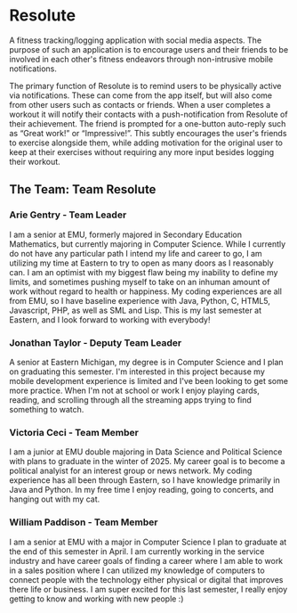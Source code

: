 # Resolute
A fitness tracking/logging application with social media aspects. The purpose of such an application is to encourage users and their friends to be involved in each other's fitness endeavors through non-intrusive mobile notifications.

The primary function of Resolute is to remind users to be physically active via notifications. These can come from the app itself, but will also come from other users such as contacts or friends. When a user completes a workout it will notify their contacts with a push-notification from Resolute of their achievement. The friend is prompted for a one-button auto-reply such as “Great work!” or “Impressive!”. This subtly encourages the user's friends to exercise alongside them, while adding motivation for the original user to keep at their exercises without requiring any more input besides logging their workout.

## The Team: Team Resolute

### Arie Gentry - Team Leader

I am a senior at EMU, formerly majored in Secondary Education Mathematics, but currently majoring in Computer Science. While I currently do not have any particular path I intend my life and career to go, I am utilizing my time at Eastern to try to open as many doors as I reasonably can. I am an optimist with my biggest flaw being my inability to define my limits, and sometimes pushing myself to take on an inhuman amount of work without regard to health or happiness. My coding experiences are all from EMU, so I have baseline experience with Java, Python, C, HTML5, Javascript, PHP, as well as SML and Lisp. This is my last semester at Eastern, and I look forward to working with everybody!

### Jonathan Taylor - Deputy Team Leader

A senior at Eastern Michigan, my degree is in Computer Science and I plan on graduating this semester. I'm interested in this project because my mobile development experience is limited and I've been looking to get some more practice. When I'm not at school or work I enjoy playing cards, reading, and scrolling through all the streaming apps trying to find something to watch. 

### Victoria Ceci - Team Member

I am a junior at EMU double majoring in Data Science and Political Science with plans to graduate in the winter of 2025. My career goal is to become a political analyist for an interest group or news network. My coding experience has all been through Eastern, so I have knowledge primarily in Java and Python. In my free time I enjoy reading, going to concerts, and hanging out with my cat.

### William Paddison - Team Member

I am a senior at EMU with a major in Computer Science I plan to graduate at the end of this semester in April. I am currently working in the service industry and have career goals of finding a career where I am able to work in a sales position where I can utilized my knowledge of computers to connect people with the technology either physical or digital that improves there life or business. I am super excited for this last semester, I really enjoy getting to know and working with new people :)
